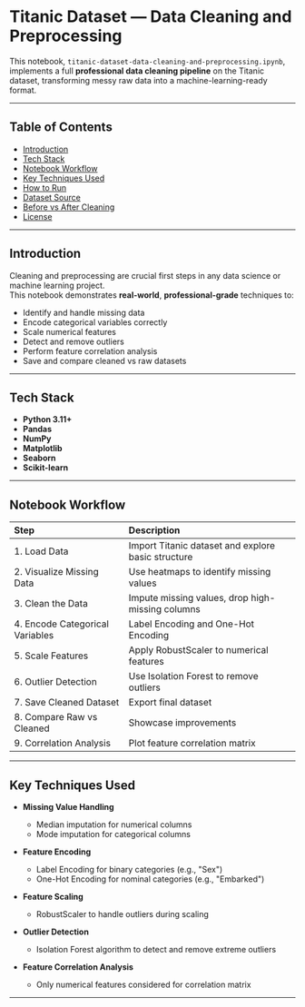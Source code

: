 #  Titanic Dataset — Data Cleaning and Preprocessing

This notebook, `titanic-dataset-data-cleaning-and-preprocessing.ipynb`, implements a full **professional data cleaning pipeline** on the Titanic dataset, transforming messy raw data into a machine-learning-ready format.

---

##  Table of Contents

- [Introduction](#introduction)
- [Tech Stack](#tech-stack)
- [Notebook Workflow](#notebook-workflow)
- [Key Techniques Used](#key-techniques-used)
- [How to Run](#how-to-run)
- [Dataset Source](#dataset-source)
- [Before vs After Cleaning](#before-vs-after-cleaning)
- [License](#license)

---

##  Introduction

Cleaning and preprocessing are crucial first steps in any data science or machine learning project.  
This notebook demonstrates **real-world**, **professional-grade** techniques to:

- Identify and handle missing data
- Encode categorical variables correctly
- Scale numerical features
- Detect and remove outliers
- Perform feature correlation analysis
- Save and compare cleaned vs raw datasets

---

##  Tech Stack

- **Python 3.11+**
- **Pandas**
- **NumPy**
- **Matplotlib**
- **Seaborn**
- **Scikit-learn**

---

##  Notebook Workflow

| Step | Description |
|:---|:---|
| 1. Load Data | Import Titanic dataset and explore basic structure |
| 2. Visualize Missing Data | Use heatmaps to identify missing values |
| 3. Clean the Data | Impute missing values, drop high-missing columns |
| 4. Encode Categorical Variables | Label Encoding and One-Hot Encoding |
| 5. Scale Features | Apply RobustScaler to numerical features |
| 6. Outlier Detection | Use Isolation Forest to remove outliers |
| 7. Save Cleaned Dataset | Export final dataset |
| 8. Compare Raw vs Cleaned | Showcase improvements |
| 9. Correlation Analysis | Plot feature correlation matrix |

---

##  Key Techniques Used

- **Missing Value Handling**  
  - Median imputation for numerical columns
  - Mode imputation for categorical columns

- **Feature Encoding**  
  - Label Encoding for binary categories (e.g., "Sex")
  - One-Hot Encoding for nominal categories (e.g., "Embarked")

- **Feature Scaling**  
  - RobustScaler to handle outliers during scaling

- **Outlier Detection**  
  - Isolation Forest algorithm to detect and remove extreme outliers

- **Feature Correlation Analysis**  
  - Only numerical features considered for correlation matrix

---

